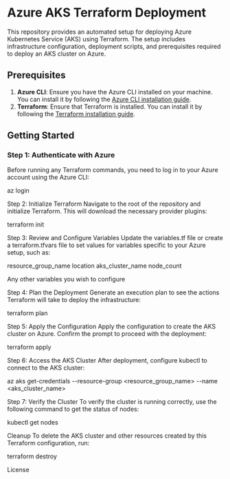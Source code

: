# Azure AKS Terraform Deployment

This repository provides an automated setup for deploying Azure Kubernetes Service (AKS) using Terraform. The setup includes infrastructure configuration, deployment scripts, and prerequisites required to deploy an AKS cluster on Azure.

## Prerequisites

1. **Azure CLI**: Ensure you have the Azure CLI installed on your machine. You can install it by following the [Azure CLI installation guide](https://learn.microsoft.com/en-us/cli/azure/install-azure-cli).
2. **Terraform**: Ensure that Terraform is installed. You can install it by following the [Terraform installation guide](https://developer.hashicorp.com/terraform/tutorials/aws-get-started/install-cli).

## Getting Started

### Step 1: Authenticate with Azure

Before running any Terraform commands, you need to log in to your Azure account using the Azure CLI:

az login

Step 2: Initialize Terraform
Navigate to the root of the repository and initialize Terraform. This will download the necessary provider plugins:

terraform init

Step 3: Review and Configure Variables
Update the variables.tf file or create a terraform.tfvars file to set values for variables specific to your Azure setup, such as:

resource_group_name
location
aks_cluster_name
node_count

Any other variables you wish to configure

Step 4: Plan the Deployment
Generate an execution plan to see the actions Terraform will take to deploy the infrastructure:

terraform plan

Step 5: Apply the Configuration
Apply the configuration to create the AKS cluster on Azure. Confirm the prompt to proceed with the deployment:

terraform apply

Step 6: Access the AKS Cluster
After deployment, configure kubectl to connect to the AKS cluster:

az aks get-credentials --resource-group <resource_group_name> --name <aks_cluster_name>

Step 7: Verify the Cluster
To verify the cluster is running correctly, use the following command to get the status of nodes:

kubectl get nodes

Cleanup
To delete the AKS cluster and other resources created by this Terraform configuration, run:

terraform destroy

License

